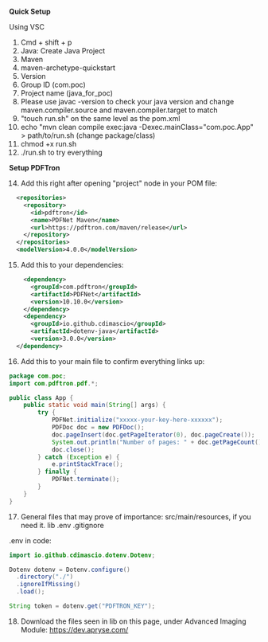 __Quick Setup__

Using VSC

1. Cmd + shift + p
2. Java: Create Java Project
3. Maven
4. maven-archetype-quickstart
5. Version
6. Group ID (com.poc)
7. Project name (java_for_poc)
8. Please use javac -version to check your java version and change maven.compiler.source and maven.compiler.target to match
9. "touch run.sh" on the same level as the pom.xml
11. echo "mvn clean compile exec:java -Dexec.mainClass="com.poc.App" > path/to/run.sh (change package/class)
12.  chmod +x run.sh
13. ./run.sh to try everything

__Setup PDFTron__

14. Add this right after opening "project" node in your POM file:

```xml
  <repositories>
    <repository>
      <id>pdftron</id>
      <name>PDFNet Maven</name>
      <url>https://pdftron.com/maven/release</url>
    </repository>
  </repositories>
  <modelVersion>4.0.0</modelVersion>
```

15. Add this to your dependencies:

```xml
    <dependency>
      <groupId>com.pdftron</groupId>
      <artifactId>PDFNet</artifactId>
      <version>10.10.0</version>
    </dependency>
    <dependency>
      <groupId>io.github.cdimascio</groupId>
      <artifactId>dotenv-java</artifactId>
      <version>3.0.0</version> 
  </dependency>
```

16. Add this to your main file to confirm everything links up:

```java
package com.poc;
import com.pdftron.pdf.*;

public class App {
    public static void main(String[] args) {
        try {
            PDFNet.initialize("xxxxx-your-key-here-xxxxxx");
            PDFDoc doc = new PDFDoc();
            doc.pageInsert(doc.getPageIterator(0), doc.pageCreate());
            System.out.println("Number of pages: " + doc.getPageCount());
            doc.close();
        } catch (Exception e) {
            e.printStackTrace(); 
        } finally {
            PDFNet.terminate();
        }
    }
}
```

17. General files that may prove of importance:
src/main/resources, if you need it.
lib
.env 
.gitignore

.env in code:

```java
import io.github.cdimascio.dotenv.Dotenv;

Dotenv dotenv = Dotenv.configure()
  .directory("./")
  .ignoreIfMissing()
  .load();

String token = dotenv.get("PDFTRON_KEY");

```

18. Download the files seen in lib on this page, under Advanced Imaging Module:
https://dev.apryse.com/